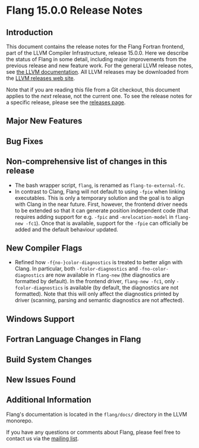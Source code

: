 # Flang 15.0.0 Release Notes

## Introduction

This document contains the release notes for the Flang Fortran frontend,
part of the LLVM Compiler Infrastructure, release 15.0.0. Here we
describe the status of Flang in some detail, including major
improvements from the previous release and new feature work. For the
general LLVM release notes, see [the LLVM
documentation](https://llvm.org/docs/ReleaseNotes.html). All LLVM
releases may be downloaded from the [LLVM releases web
site](https://llvm.org/releases/).

Note that if you are reading this file from a Git checkout, this
document applies to the *next* release, not the current one. To see the
release notes for a specific release, please see the [releases
page](https://llvm.org/releases/).

## Major New Features

## Bug Fixes

## Non-comprehensive list of changes in this release
* The bash wrapper script, `flang`, is renamed as `flang-to-external-fc`.
* In contrast to Clang, Flang will not default to using `-fpie` when linking
  executables. This is only a temporary solution and the goal is to align with
  Clang in the near future. First, however, the frontend driver needs to be
  extended so that it can generate position independent code (that requires
  adding support for e.g. `-fpic` and `-mrelocation-model` in `flang-new
  -fc1`). Once that is available, support for the `-fpie` can officially be
  added and the default behaviour updated.

## New Compiler Flags
* Refined how `-f{no-}color-diagnostics` is treated to better align with Clang.
  In particular, both `-fcolor-diagnostics` and `-fno-color-diagnostics` are
  now available in `flang-new` (the diagnostics are formatted by default). In
  the frontend driver, `flang-new -fc1`, only `-fcolor-diagnostics` is
  available (by default, the diagnostics are not formatted). Note that this
  will only affect the diagnostics printed by driver (scanning, parsing and
  semantic diagnostics are not affected).

## Windows Support

## Fortran Language Changes in Flang

## Build System Changes

## New Issues Found


## Additional Information

Flang's documentation is located in the `flang/docs/` directory in the
LLVM monorepo.

If you have any questions or comments about Flang, please feel free to
contact us via the [mailing
list](https://lists.llvm.org/mailman/listinfo/flang-dev).
